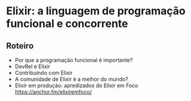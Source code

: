 # Elixir: a linguagem de programação funcional e concorrente

## Roteiro

- Por que a programação funcional é importante?
- DevRel e Elixir
- Contribuindo com Elixir
- A comunidade de Elixir é a melhor do mundo?
- Elixir em produção: apredizados do Elixir em Foco https://anchor.fm/elixiremfoco/
